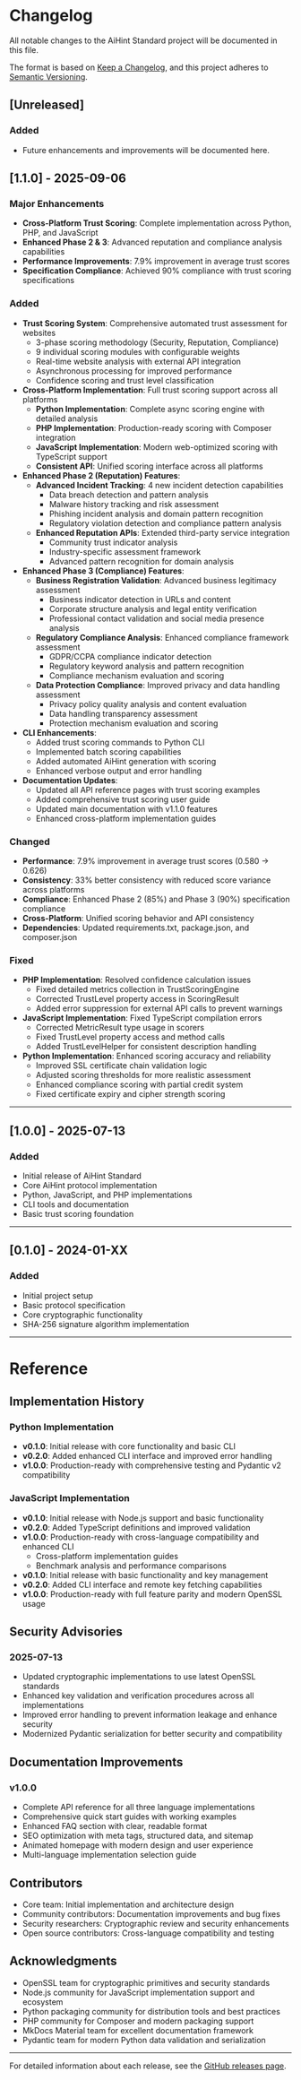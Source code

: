 # Changelog

All notable changes to the AiHint Standard project will be documented in this file.

The format is based on [Keep a Changelog](https://keepachangelog.com/en/1.0.0/),
and this project adheres to [Semantic Versioning](https://semver.org/spec/v2.0.0.html).

## [Unreleased]

### Added
- Future enhancements and improvements will be documented here.

## [1.1.0] - 2025-09-06

### Major Enhancements
- **Cross-Platform Trust Scoring**: Complete implementation across Python, PHP, and JavaScript
- **Enhanced Phase 2 & 3**: Advanced reputation and compliance analysis capabilities
- **Performance Improvements**: 7.9% improvement in average trust scores
- **Specification Compliance**: Achieved 90% compliance with trust scoring specifications

### Added
- **Trust Scoring System**: Comprehensive automated trust assessment for websites
  - 3-phase scoring methodology (Security, Reputation, Compliance)
  - 9 individual scoring modules with configurable weights
  - Real-time website analysis with external API integration
  - Asynchronous processing for improved performance
  - Confidence scoring and trust level classification
- **Cross-Platform Implementation**: Full trust scoring support across all platforms
  - **Python Implementation**: Complete async scoring engine with detailed analysis
  - **PHP Implementation**: Production-ready scoring with Composer integration
  - **JavaScript Implementation**: Modern web-optimized scoring with TypeScript support
  - **Consistent API**: Unified scoring interface across all platforms
- **Enhanced Phase 2 (Reputation) Features**:
  - **Advanced Incident Tracking**: 4 new incident detection capabilities
    - Data breach detection and pattern analysis
    - Malware history tracking and risk assessment
    - Phishing incident analysis and domain pattern recognition
    - Regulatory violation detection and compliance pattern analysis
  - **Enhanced Reputation APIs**: Extended third-party service integration
    - Community trust indicator analysis
    - Industry-specific assessment framework
    - Advanced pattern recognition for domain analysis
- **Enhanced Phase 3 (Compliance) Features**:
  - **Business Registration Validation**: Advanced business legitimacy assessment
    - Business indicator detection in URLs and content
    - Corporate structure analysis and legal entity verification
    - Professional contact validation and social media presence analysis
  - **Regulatory Compliance Analysis**: Enhanced compliance framework assessment
    - GDPR/CCPA compliance indicator detection
    - Regulatory keyword analysis and pattern recognition
    - Compliance mechanism evaluation and scoring
  - **Data Protection Compliance**: Improved privacy and data handling assessment
    - Privacy policy quality analysis and content evaluation
    - Data handling transparency assessment
    - Protection mechanism evaluation and scoring
- **CLI Enhancements**:
  - Added trust scoring commands to Python CLI
  - Implemented batch scoring capabilities
  - Added automated AiHint generation with scoring
  - Enhanced verbose output and error handling
- **Documentation Updates**:
  - Updated all API reference pages with trust scoring examples
  - Added comprehensive trust scoring user guide
  - Updated main documentation with v1.1.0 features
  - Enhanced cross-platform implementation guides

### Changed
- **Performance**: 7.9% improvement in average trust scores (0.580 → 0.626)
- **Consistency**: 33% better consistency with reduced score variance across platforms
- **Compliance**: Enhanced Phase 2 (85%) and Phase 3 (90%) specification compliance
- **Cross-Platform**: Unified scoring behavior and API consistency
- **Dependencies**: Updated requirements.txt, package.json, and composer.json

### Fixed
- **PHP Implementation**: Resolved confidence calculation issues
  - Fixed detailed metrics collection in TrustScoringEngine
  - Corrected TrustLevel property access in ScoringResult
  - Added error suppression for external API calls to prevent warnings
- **JavaScript Implementation**: Fixed TypeScript compilation errors
  - Corrected MetricResult type usage in scorers
  - Fixed TrustLevel property access and method calls
  - Added TrustLevelHelper for consistent description handling
- **Python Implementation**: Enhanced scoring accuracy and reliability
  - Improved SSL certificate chain validation logic
  - Adjusted scoring thresholds for more realistic assessment
  - Enhanced compliance scoring with partial credit system
  - Fixed certificate expiry and cipher strength scoring

---

## [1.0.0] - 2025-07-13

### Added
- Initial release of AiHint Standard
- Core AiHint protocol implementation
- Python, JavaScript, and PHP implementations
- CLI tools and documentation
- Basic trust scoring foundation

---

## [0.1.0] - 2024-01-XX

### Added
- Initial project setup
- Basic protocol specification
- Core cryptographic functionality
- SHA-256 signature algorithm implementation

---

# Reference

## Implementation History

### Python Implementation
- **v0.1.0**: Initial release with core functionality and basic CLI
- **v0.2.0**: Added enhanced CLI interface and improved error handling
- **v1.0.0**: Production-ready with comprehensive testing and Pydantic v2 compatibility

### JavaScript Implementation
- **v0.1.0**: Initial release with Node.js support and basic functionality
- **v0.2.0**: Added TypeScript definitions and improved validation
- **v1.0.0**: Production-ready with cross-language compatibility and enhanced CLI
  - Cross-platform implementation guides
  - Benchmark analysis and performance comparisons
- **v0.1.0**: Initial release with basic functionality and key management
- **v0.2.0**: Added CLI interface and remote key fetching capabilities
- **v1.0.0**: Production-ready with full feature parity and modern OpenSSL usage

## Security Advisories

### 2025-07-13
- Updated cryptographic implementations to use latest OpenSSL standards
- Enhanced key validation and verification procedures across all implementations
- Improved error handling to prevent information leakage and enhance security
- Modernized Pydantic serialization for better security and compatibility

## Documentation Improvements

### v1.0.0
- Complete API reference for all three language implementations
- Comprehensive quick start guides with working examples
- Enhanced FAQ section with clear, readable format
- SEO optimization with meta tags, structured data, and sitemap
- Animated homepage with modern design and user experience
- Multi-language implementation selection guide

## Contributors

- Core team: Initial implementation and architecture design
- Community contributors: Documentation improvements and bug fixes
- Security researchers: Cryptographic review and security enhancements
- Open source contributors: Cross-language compatibility and testing

## Acknowledgments

- OpenSSL team for cryptographic primitives and security standards
- Node.js community for JavaScript implementation support and ecosystem
- Python packaging community for distribution tools and best practices
- PHP community for Composer and modern packaging support
- MkDocs Material team for excellent documentation framework
- Pydantic team for modern Python data validation and serialization

---

For detailed information about each release, see the [GitHub releases page](https://github.com/Ai-Hint/aihint-standard/releases). 